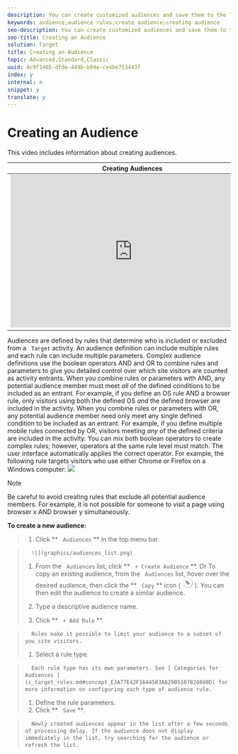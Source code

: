 ```yaml
---
description: You can create customized audiences and save them to the Target library for use in your activities. You can copy an existing audience that you can then edit to create a similar audience and combine multiple audiences.
keywords: audience;audience rules;create audience;creating audience
seo-description: You can create customized audiences and save them to the Target library for use in your activities. You can copy an existing audience that you can then edit to create a similar audience and combine multiple audiences.
seo-title: Creating an Audience
solution: Target
title: Creating an Audience
topic: Advanced,Standard,Classic
uuid: 4c9f1465-dfde-449b-b04e-ce4be753443f
index: y
internal: n
snippet: y
translate: y
---
```


# Creating an Audience

This video includes information about creating audiences.

<table id="table_A3A70CC0C9F54131BB9F098B4DA8C9D6"> 
 <thead> 
  <tr> 
   <th class="entry" colspan="2"> Creating Audiences </th> 
   <th colname="col3" class="entry"> 9:58 </th> 
  </tr> 
 </thead>
 <tbody> 
  <tr> 
   <td colspan="2"> 
    <div width="550" class="video-iframe"> 
     <iframe src="https://www.youtube.com/embed/wV9lVTSOxMk/" frameborder="0" webkitallowfullscreen="true" mozallowfullscreen="true" oallowfullscreen="true" msallowfullscreen="true" allowfullscreen="allowfullscreen" scrolling="no" width="550" height="345">https://www.youtube.com/embed/wV9lVTSOxMk/</iframe>
    </div> </td> 
   <td colname="col3"> <p> 
     <ul id="ul_FF4FEC7BC7A34461BAA54FBE18A8E63B"> 
      <li id="li_7D6D4CB2E771430F84D2B658F8611532"> <p>Create audiences</p> </li> 
      <li id="li_8529CB01E80B4C89B74287882AE0DA9D"> <p>Define audience categories</p> </li> 
     </ul> </p> </td> 
  </tr> 
 </tbody> 
</table>

Audiences are defined by rules that determine who is included or excluded from a ` Target` activity. An audience definition can include multiple rules and each rule can include multiple parameters. Complex audience definitions use the boolean operators AND and OR to combine rules and parameters to give you detailed control over which site visitors are counted as activity entrants. 
When you combine rules or parameters with AND, any potential audience member must meet *all* of the defined conditions to be included as an entrant. For example, if you define an OS rule AND a browser rule, only visitors using both the defined OS *and* the defined browser are included in the activity. 
When you combine rules or parameters with OR, any potential audience member need only meet any single defined condition to be included as an entrant. For example, if you define multiple mobile rules connected by OR, visitors meeting *any* of the defined criteria are included in the activity. 
You can mix both boolean operators to create complex rules; however, operators at the same rule level must match. The user interface automatically applies the correct operator.
For example, the following rule targets visitors who use either Chrome or Firefox on a Windows computer:
![](../graphics/audience_create.png) 

>[!NOTE]
>
>Be careful to avoid creating rules that exclude all potential audience members. For example, it is not possible for someone to visit a page using browser x AND browser y simultaneously.


**To create a new audience:** 

>1. Click ** ` Audiences` ** in the top menu bar.

>       ![](graphics/audiences_list.png) 
>1. From the ` Audiences` list, click ** ` + Create Audience` **.
>   Or
>   To copy an existing audience, from the ` Audiences` list, hover over the desired audience, then click the ** ` Copy` ** icon (  ![](graphics/icon_copy.png) ). You can then edit the audience to create a similar audience. 
>
>1. Type a descriptive audience name.
>1. Click ** ` + Add Rule` **.

>       Rules make it possible to limit your audience to a subset of you site visitors.
>1. Select a rule type.

>       Each rule type has its own parameters. See [ Categories for Audiences ](c_target_rules.md#concept_E3A77E42F1644503A829B5107B20880D) for more information on configuring each type of audience rule. 
>1. Define the rule parameters.
>1. Click ** ` Save` **.

>       Newly created audiences appear in the list after a few seconds of processing delay. If the audience does not display immediately in the list, try searching for the audience or refresh the list.
